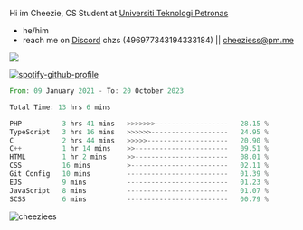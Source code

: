  Hi im Cheezie, CS Student at [Universiti Teknologi Petronas](https://www.utp.edu.my/Pages/Home.aspx)


- he/him  
- reach me on [Discord](https://discord.gg/R2zcmRMQym) chzs (496977343194333184) || [cheeziess@pm.me](mailto:cheeziess@pm.me) 

![](https://discord.c99.nl/widget/theme-3/496977343194333184.png)

[![spotify-github-profile](https://spotify-github-profile.vercel.app/api/view?uid=guwmvkhyh85uvierjzp9buh87&cover_image=true&theme=default&show_offline=true&bar_color=53b14f&bar_color_cover=true)](https://spotify-github-profile.vercel.app/api/view?uid=guwmvkhyh85uvierjzp9buh87&redirect=true)
<!--START_SECTION:waka-->

```rust
From: 09 January 2021 - To: 20 October 2023

Total Time: 13 hrs 6 mins

PHP          3 hrs 41 mins   >>>>>>>------------------   28.15 %
TypeScript   3 hrs 16 mins   >>>>>>-------------------   24.95 %
C            2 hrs 44 mins   >>>>>--------------------   20.90 %
C++          1 hr 14 mins    >>-----------------------   09.51 %
HTML         1 hr 2 mins     >>-----------------------   08.01 %
CSS          16 mins         >------------------------   02.11 %
Git Config   10 mins         -------------------------   01.39 %
EJS          9 mins          -------------------------   01.23 %
JavaScript   8 mins          -------------------------   01.07 %
SCSS         6 mins          -------------------------   00.79 %
```

<!--END_SECTION:waka-->
<img src="https://komarev.com/ghpvc/?username=cheeziess&color=431c53" alt="cheeziees">
